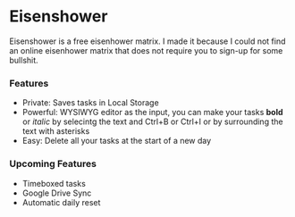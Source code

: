# Eisenshower

Eisenshower is a free eisenhower matrix. I made it because I could not find an online eisenhower matrix that does not require you to sign-up for some bullshit.

### Features
- Private: Saves tasks in Local Storage
- Powerful: WYSIWYG editor as the input, you can make your tasks **bold** or *italic* by selecintg the text and Ctrl+B or Ctrl+I or by surrounding the text with asterisks
- Easy: Delete all your tasks at the start of a new day

### Upcoming Features
- Timeboxed tasks
- Google Drive Sync
- Automatic daily reset

